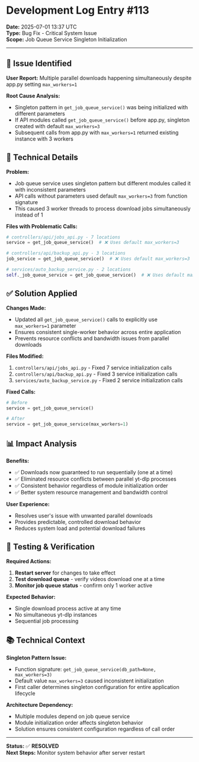 # Development Log Entry #113

**Date:** 2025-07-01 13:37 UTC  
**Type:** Bug Fix - Critical System Issue  
**Scope:** Job Queue Service Singleton Initialization  

---

## 🚨 Issue Identified

**User Report:** Multiple parallel downloads happening simultaneously despite app.py setting `max_workers=1`

**Root Cause Analysis:**
- Singleton pattern in `get_job_queue_service()` was being initialized with different parameters
- If API modules called `get_job_queue_service()` before app.py, singleton created with default `max_workers=3`
- Subsequent calls from app.py with `max_workers=1` returned existing instance with 3 workers

## 🔧 Technical Details

**Problem:**
- Job queue service uses singleton pattern but different modules called it with inconsistent parameters
- API calls without parameters used default `max_workers=3` from function signature
- This caused 3 worker threads to process download jobs simultaneously instead of 1

**Files with Problematic Calls:**
```python
# controllers/api/jobs_api.py - 7 locations
service = get_job_queue_service()  # ❌ Uses default max_workers=3

# controllers/api/backup_api.py - 3 locations  
job_service = get_job_queue_service()  # ❌ Uses default max_workers=3

# services/auto_backup_service.py - 2 locations
self._job_queue_service = get_job_queue_service()  # ❌ Uses default max_workers=3
```

## ✅ Solution Applied

**Changes Made:**
- Updated all `get_job_queue_service()` calls to explicitly use `max_workers=1` parameter
- Ensures consistent single-worker behavior across entire application
- Prevents resource conflicts and bandwidth issues from parallel downloads

**Files Modified:**
1. `controllers/api/jobs_api.py` - Fixed 7 service initialization calls
2. `controllers/api/backup_api.py` - Fixed 3 service initialization calls  
3. `services/auto_backup_service.py` - Fixed 2 service initialization calls

**Fixed Calls:**
```python
# Before
service = get_job_queue_service()

# After  
service = get_job_queue_service(max_workers=1)
```

## 📊 Impact Analysis

**Benefits:**
- ✅ Downloads now guaranteed to run sequentially (one at a time)  
- ✅ Eliminated resource conflicts between parallel yt-dlp processes
- ✅ Consistent behavior regardless of module initialization order
- ✅ Better system resource management and bandwidth control

**User Experience:**
- Resolves user's issue with unwanted parallel downloads
- Provides predictable, controlled download behavior
- Reduces system load and potential download failures

## 🔄 Testing & Verification

**Required Actions:**
1. **Restart server** for changes to take effect
2. **Test download queue** - verify videos download one at a time
3. **Monitor job queue status** - confirm only 1 worker active

**Expected Behavior:**
- Single download process active at any time
- No simultaneous yt-dlp instances
- Sequential job processing

## 📚 Technical Context

**Singleton Pattern Issue:**
- Function signature: `get_job_queue_service(db_path=None, max_workers=3)`
- Default value `max_workers=3` caused inconsistent initialization
- First caller determines singleton configuration for entire application lifecycle

**Architecture Dependency:**
- Multiple modules depend on job queue service
- Module initialization order affects singleton behavior
- Solution ensures consistent configuration regardless of call order

---

**Status:** ✅ **RESOLVED**  
**Next Steps:** Monitor system behavior after server restart 